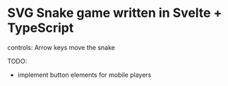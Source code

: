 # SVG Snake game written in Svelte + TypeScript
controls: Arrow keys move the snake

TODO:
- implement button elements for mobile players
